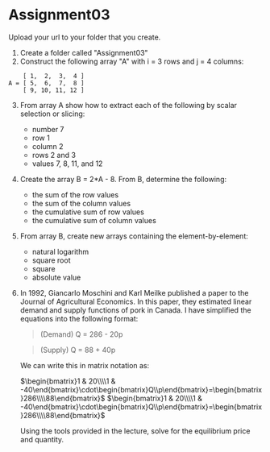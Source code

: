 # Assignment03
 
Upload your url to your folder that you create.

1. Create a folder called "Assignment03"
2. Construct the following array "A" with i = 3 rows and j = 4 columns: 
```
    [ 1,  2,  3,  4 ]
A = [ 5,  6,  7,  8 ]
    [ 9, 10, 11, 12 ]
```
3. From array A show how to extract each of the following by scalar selection or slicing:
    * number 7
    * row 1
    * column 2
    * rows 2 and 3
    * values 7, 8, 11, and 12
4. Create the array B = 2*A - 8. From B, determine the following:
    * the sum of the row values
    * the sum of the column values
    * the cumulative sum of row values
    * the cumulative sum of column values
5. From array B, create new arrays containing the element-by-element:
    * natural logarithm
    * square root
    * square
    * absolute value
6. In 1992, Giancarlo Moschini and Karl Meilke published a paper to the Journal of Agricultural Economics. In this paper, they estimated linear demand and supply functions of pork in Canada. I have simplified the equations into the following format:                                                   
    >(Demand) Q = 286 - 20p

    >(Supply) Q = 88 + 40p

    We can write this in matrix notation as:

    $\begin{bmatrix}1 &  20\\\\1 & -40\end{bmatrix}\cdot\begin{bmatrix}Q\\p\end{bmatrix}=\begin{bmatrix}286\\\\88\end{bmatrix}$
    $\begin{bmatrix}1 &  20\\\\1 & -40\end{bmatrix}\cdot\begin{bmatrix}Q\\p\end{bmatrix}=\begin{bmatrix}286\\\\88\end{bmatrix}$

    Using the tools provided in the lecture, solve for the equilibrium price and quantity.
